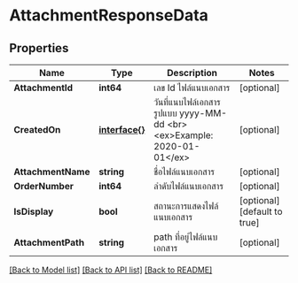 # AttachmentResponseData

## Properties

Name | Type | Description | Notes
------------ | ------------- | ------------- | -------------
**AttachmentId** | **int64** | เลข Id ไฟล์แนบเอกสาร | [optional] 
**CreatedOn** | [**interface{}**](.md) | วันที่แนบไฟล์เอกสาร รูปแบบ yyyy-MM-dd &lt;br&gt; &lt;ex&gt;Example: 2020-01-01&lt;/ex&gt; | [optional] 
**AttachmentName** | **string** | ชื่อไฟล์แนบเอกสาร | [optional] 
**OrderNumber** | **int64** | ลำดับไฟล์แนบเอกสาร | [optional] 
**IsDisplay** | **bool** | สถานะการแสดงไฟล์แนบเอกสาร | [optional] [default to true]
**AttachmentPath** | **string** | path ที่อยู่ไฟล์แนบเอกสาร | [optional] 

[[Back to Model list]](../README.md#documentation-for-models) [[Back to API list]](../README.md#documentation-for-api-endpoints) [[Back to README]](../README.md)


